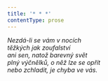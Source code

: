 ```yaml
---
title: '* * *'
contentType: prose
---
```


<section>

_Nezdá-li se vám v nocích  
těžkých jak zoufalství  
ani sen, natož barevný svět  
plný výčnělků, o něž lze se opřít  
nebo zchladit, je chyba ve vás._

</section>
